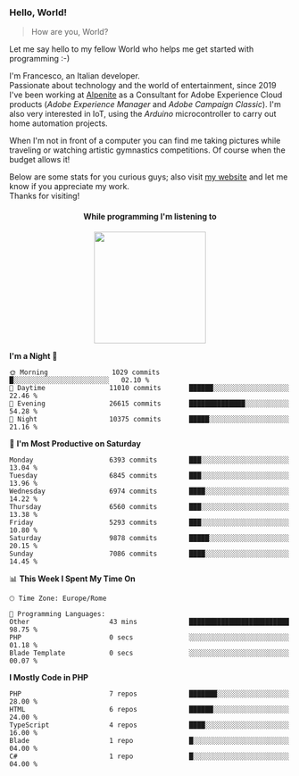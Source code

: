 ### Hello, World!

> How are you, World?

Let me say hello to my fellow World who helps me get started with programming :-)

I'm Francesco, an Italian developer.  
Passionate about technology and the world of entertainment, since 2019 I've been working at [Alpenite](https://www.alpenite.com) as a Consultant for Adobe Experience Cloud products (*Adobe Experience Manager* and *Adobe Campaign Classic*). I'm also very interested in IoT, using the *Arduino* microcontroller to carry out home automation projects.

When I'm not in front of a computer you can find me taking pictures while traveling or watching artistic gymnastics competitions. Of course when the budget allows it!

Below are some stats for you curious guys; also visit [my website](https://www.francescorega.eu) and let me know if you appreciate my work.  
Thanks for visiting!

<div align="center">
  <h4>While programming I'm listening to</h4>
  <a href="https://apps.francescorega.eu/now-playing/11147232609" target="_blank"><img src="https://apps.francescorega.eu/now-playing/11147232609" width="200"></a>
</div>

<!--START_SECTION:waka-->
**I'm a Night 🦉** 

```text
🌞 Morning                1029 commits        █░░░░░░░░░░░░░░░░░░░░░░░░   02.10 % 
🌆 Daytime                11010 commits       ██████░░░░░░░░░░░░░░░░░░░   22.46 % 
🌃 Evening                26615 commits       ██████████████░░░░░░░░░░░   54.28 % 
🌙 Night                  10375 commits       █████░░░░░░░░░░░░░░░░░░░░   21.16 % 
```
📅 **I'm Most Productive on Saturday** 

```text
Monday                   6393 commits        ███░░░░░░░░░░░░░░░░░░░░░░   13.04 % 
Tuesday                  6845 commits        ███░░░░░░░░░░░░░░░░░░░░░░   13.96 % 
Wednesday                6974 commits        ████░░░░░░░░░░░░░░░░░░░░░   14.22 % 
Thursday                 6560 commits        ███░░░░░░░░░░░░░░░░░░░░░░   13.38 % 
Friday                   5293 commits        ███░░░░░░░░░░░░░░░░░░░░░░   10.80 % 
Saturday                 9878 commits        █████░░░░░░░░░░░░░░░░░░░░   20.15 % 
Sunday                   7086 commits        ████░░░░░░░░░░░░░░░░░░░░░   14.45 % 
```


📊 **This Week I Spent My Time On** 

```text
🕑︎ Time Zone: Europe/Rome

💬 Programming Languages: 
Other                    43 mins             █████████████████████████   98.75 % 
PHP                      0 secs              ░░░░░░░░░░░░░░░░░░░░░░░░░   01.18 % 
Blade Template           0 secs              ░░░░░░░░░░░░░░░░░░░░░░░░░   00.07 % 
```

**I Mostly Code in PHP** 

```text
PHP                      7 repos             ███████░░░░░░░░░░░░░░░░░░   28.00 % 
HTML                     6 repos             ██████░░░░░░░░░░░░░░░░░░░   24.00 % 
TypeScript               4 repos             ████░░░░░░░░░░░░░░░░░░░░░   16.00 % 
Blade                    1 repo              █░░░░░░░░░░░░░░░░░░░░░░░░   04.00 % 
C#                       1 repo              █░░░░░░░░░░░░░░░░░░░░░░░░   04.00 % 
```




<!--END_SECTION:waka-->
